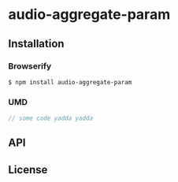 # audio-aggregate-param

## Installation

### Browserify

    $ npm install audio-aggregate-param

### UMD

```javascript
// some code yadda yadda
```

## API

## License
